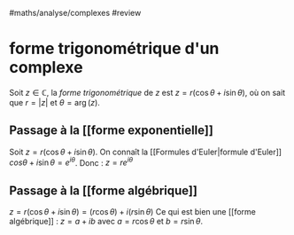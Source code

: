#maths/analyse/complexes #review 
# forme trigonométrique d'un complexe
Soit $z\in\mathbb C$, la _forme trigonométrique_ de $z$ est $z=r(\cos\theta+i\sin\theta)$, où on sait que $r=|z|$ et $\theta=\arg(z)$.

## Passage à la [[forme exponentielle]]
Soit $z=r(\cos\theta+i\sin\theta)$. On connaît la [[Formules d'Euler|formule d'Euler]]
$cos\theta + i\sin\theta = e^{i\theta}$.
Donc : $z = re^{i\theta}$

## Passage à la [[forme algébrique]]
$z = r(\cos\theta+i\sin\theta) = (r\cos\theta)+i(r\sin\theta)$
Ce qui est bien une [[forme algébrique]] : $z = a+ib$ avec $a=r\cos\theta$ et $b=r\sin\theta$.
